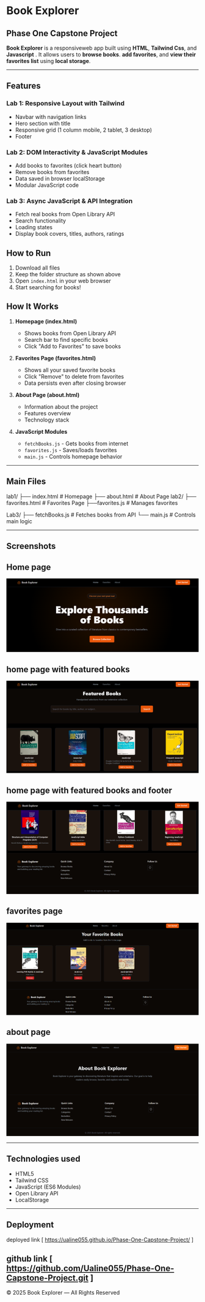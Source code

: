 # Book Explorer

## Phase One Capstone Project

**Book Explorer** is a responsiveweb app built using **HTML**, **Tailwind Css**, and **Javascript** . It allows users to **browse books**. **add favorites**, and **view their favorites list** using **local storage**.

---

## Features

### Lab 1: Responsive Layout with Tailwind
- Navbar with navigation links
- Hero section with title
- Responsive grid (1 column mobile, 2 tablet, 3 desktop)
- Footer

### Lab 2: DOM Interactivity & JavaScript Modules
- Add books to favorites (click heart button)
- Remove books from favorites
- Data saved in browser localStorage
- Modular JavaScript code

### Lab 3: Async JavaScript & API Integration
- Fetch real books from Open Library API
- Search functionality
- Loading states
- Display book covers, titles, authors, ratings

## How to Run

1. Download all files
2. Keep the folder structure as shown above
3. Open `index.html` in your web browser
4. Start searching for books!

## How It Works

1. **Homepage (index.html)**
   - Shows books from Open Library API
   - Search bar to find specific books
   - Click "Add to Favorites" to save books

2. **Favorites Page (favorites.html)**
   - Shows all your saved favorite books
   - Click "Remove" to delete from favorites
   - Data persists even after closing browser

3. **About Page (about.html)**
   - Information about the project
   - Features overview
   - Technology stack

4. **JavaScript Modules**
   - `fetchBooks.js` - Gets books from internet
   - `favorites.js` - Saves/loads favorites
   - `main.js` - Controls homepage behavior

---
##  Main Files

lab1/
├── index.html # Homepage
├── about.html # About Page
lab2/
├── favorites.html # Favorites Page
├──favorites.js # Manages favorites

Lab3/
├── fetchBooks.js # Fetches books from API
└── main.js # Controls main logic

---

## Screenshots
## Home page
![Phase One Capstone Project](./images/screenshot1.PNG)

## home page with featured books
![Phase One Capstone Project](./images/screenshot2.PNG)

## home page with featured books and footer
![Phase One Capstone Project](./images/screenshot3.PNG)

## favorites page
![Phase One Capstone Project](./images/screenshot4.PNG)

## about page
![Phase One Capstone Project](./images/screenshot5.PNG)

---

##  Technologies used
- HTML5  
- Tailwind CSS  
- JavaScript (ES6 Modules)  
- Open Library API  
- LocalStorage  

---

## Deployment
deployed link
[
    https://ualine055.github.io/Phase-One-Capstone-Project/
]

github link
[
    https://github.com/Ualine055/Phase-One-Capstone-Project.git
]
---

© 2025 Book Explorer — All Rights Reserved





